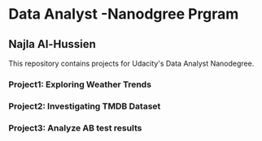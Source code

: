 # Data Analyst -Nanodgree Prgram #
## Najla Al-Hussien ## 

This repository contains projects for Udacity's Data Analyst Nanodegree.

### Project1: Exploring Weather Trends ###

### Project2: Investigating TMDB Dataset ### 

### Project3: Analyze AB test results ###
